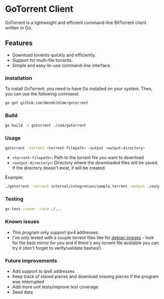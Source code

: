 # GoTorrent Client

GoTorrent is a lightweight and efficient command-line BitTorrent client written in Go.

## Features

- Download torrents quickly and efficiently.
- Support for multi-file torrents.
- Simple and easy-to-use command-line interface.

### Installation

To install GoTorrent, you need to have Go installed on your system. Then, you can use the following command:

```bash
go get github.com/WendelHime/gotorrent
```

### Build
```bash
go build -o gotorrent ./cmd/gotorrent 
```

### Usage
```bash
gotorrent -torrent <torrent-filepath> -output <output-directory>
```

- `<torrent-filepath>`: Path to the torrent file you want to download
- `<output-directory>`: Directory where the downloaded files will be saved. If the directory doesn't exist, it will be created.

Example:
```bash
./gotorrent -torrent internal/integration/sample.torrent -output ./output
```

### Testing

```bash
go test -cover -race ./...
```

### Known issues

- This program only support ipv4 addresses.
- I've only tested with a couple torrent files like for [debian images](https://www.debian.org/CD/http-ftp/#mirrors) - look for the best mirror for you and if there's any torrent file available you can try it (don't forget to verify/validate hashes!)

### Future improvements

- Add support to ipv6 addresses
- Keep track of stored pieces and download missing pieces if the program was interrupted
- Add more unit tests/improve test coverage
- Seed data
